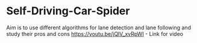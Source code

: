 # Self-Driving-Car-Spider
Aim is to use different algorithms for lane detection and lane following and study their pros and cons
https://youtu.be/jQlV_xvRpWI - Link for video

